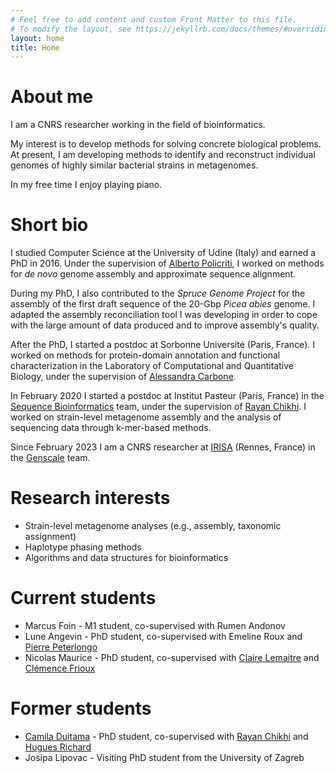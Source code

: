 ```yaml
---
# Feel free to add content and custom Front Matter to this file.
# To modify the layout, see https://jekyllrb.com/docs/themes/#overriding-theme-defaults
layout: home
title: Home
---
```


# About me

I am a CNRS researcher working in the field of bioinformatics.

My interest is to develop methods for solving concrete biological problems.
At present, I am developing methods to identify and reconstruct individual genomes of highly similar bacterial strains in metagenomes.

In my free time I enjoy playing piano.


# Short bio

I studied Computer Science at the University of Udine (Italy) and earned a PhD in 2016.
Under the supervision of [Alberto Policriti](http://users.dimi.uniud.it/~alberto.policriti/), I worked on methods for *de novo* genome assembly and approximate sequence alignment.

During my PhD, I also contributed to the *Spruce Genome Project* for the assembly of the first draft sequence of the 20-Gbp *Picea abies* genome. 
I adapted the assembly reconciliation tool I was developing in order to cope with the large amount of data produced and to improve assembly's quality.

After the PhD, I started a postdoc at Sorbonne Université (Paris, France). I worked on methods for protein-domain annotation and functional characterization 
in the Laboratory of Computational and Quantitative Biology, under the supervision of [Alessandra Carbone](http://www.ihes.fr/~carbone/).

In February 2020 I started a postdoc at Institut Pasteur (Paris, France) in the [Sequence Bioinformatics](https://research.pasteur.fr/en/team/sequence-bioinformatics/) team, under the supervision of [Rayan Chikhi](http://rayan.chikhi.name). I worked on strain-level metagenome assembly and the analysis of sequencing data through k-mer-based methods.

Since February 2023 I am a CNRS researcher at [IRISA](https://www.irisa.fr) (Rennes, France) in the [Genscale](https://team.inria.fr/genscale/) team.

# Research interests

- Strain-level metagenome analyses (e.g., assembly, taxonomic assignment)
- Haplotype phasing methods
- Algorithms and data structures for bioinformatics

# Current students

- Marcus Foin - M1 student, co-supervised with Rumen Andonov
- Lune Angevin - PhD student, co-supervised with Emeline Roux and [Pierre Peterlongo](https://people.rennes.inria.fr/Pierre.Peterlongo/)
- Nicolas Maurice - PhD student, co-supervised with [Claire Lemaitre](https://people.rennes.inria.fr/Claire.Lemaitre/) and [Clémence Frioux](https://cfrioux.github.io) 

# Former students

- [Camila Duitama](https://camiladuitama.github.io/gradfolio/) - PhD student, co-supervised with [Rayan Chikhi](https://rayan.chikhi.name) and [Hugues Richard](http://www.lcqb.upmc.fr/hrichard)
- Josipa Lipovac - Visiting PhD student from the University of Zagreb
